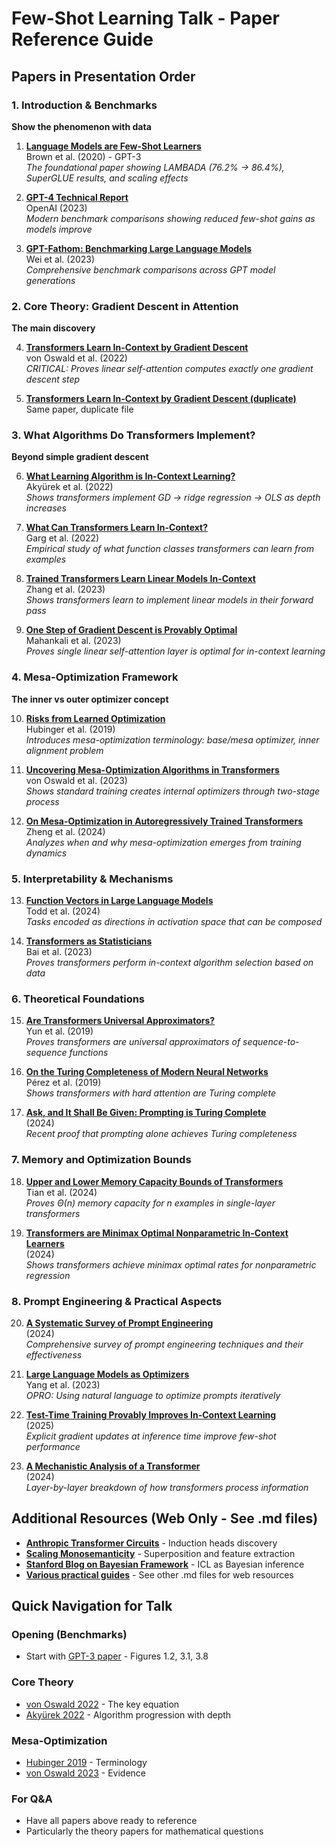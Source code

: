 # Few-Shot Learning Talk - Paper Reference Guide

## Papers in Presentation Order

### 1. Introduction & Benchmarks
**Show the phenomenon with data**

1. **[Language Models are Few-Shot Learners](papers/2005.14165_gpt3_language_models_few_shot.pdf)**  
   Brown et al. (2020) - GPT-3  
   *The foundational paper showing LAMBADA (76.2% → 86.4%), SuperGLUE results, and scaling effects*

2. **[GPT-4 Technical Report](papers/2303.08774_gpt4_technical_report.pdf)**  
   OpenAI (2023)  
   *Modern benchmark comparisons showing reduced few-shot gains as models improve*

3. **[GPT-Fathom: Benchmarking Large Language Models](papers/2309.16583_gpt_fathom.pdf)**  
   Wei et al. (2023)  
   *Comprehensive benchmark comparisons across GPT model generations*

### 2. Core Theory: Gradient Descent in Attention
**The main discovery**

4. **[Transformers Learn In-Context by Gradient Descent](papers/2212.07677_transformers_gradient_descent.pdf)**  
   von Oswald et al. (2022)  
   *CRITICAL: Proves linear self-attention computes exactly one gradient descent step*

5. **[Transformers Learn In-Context by Gradient Descent (duplicate)](papers/2212.07677_transformers_learn_in_context_by_gradient_descent.pdf)**  
   Same paper, duplicate file

### 3. What Algorithms Do Transformers Implement?
**Beyond simple gradient descent**

6. **[What Learning Algorithm is In-Context Learning?](papers/2211.15661_learning_algorithm.pdf)**  
   Akyürek et al. (2022)  
   *Shows transformers implement GD → ridge regression → OLS as depth increases*

7. **[What Can Transformers Learn In-Context?](papers/2208.01066_what_can_transformers_learn.pdf)**  
   Garg et al. (2022)  
   *Empirical study of what function classes transformers can learn from examples*

8. **[Trained Transformers Learn Linear Models In-Context](papers/2306.09927_linear_models.pdf)**  
   Zhang et al. (2023)  
   *Shows transformers learn to implement linear models in their forward pass*

9. **[One Step of Gradient Descent is Provably Optimal](papers/2307.03576_one_step_gradient.pdf)**  
   Mahankali et al. (2023)  
   *Proves single linear self-attention layer is optimal for in-context learning*

### 4. Mesa-Optimization Framework
**The inner vs outer optimizer concept**

10. **[Risks from Learned Optimization](papers/1906.01820_risks_learned_optimization.pdf)**  
   Hubinger et al. (2019)  
   *Introduces mesa-optimization terminology: base/mesa optimizer, inner alignment problem*

11. **[Uncovering Mesa-Optimization Algorithms in Transformers](papers/2309.05858_mesa_optimization.pdf)**  
   von Oswald et al. (2023)  
   *Shows standard training creates internal optimizers through two-stage process*

12. **[On Mesa-Optimization in Autoregressively Trained Transformers](papers/2405.16845_mesa_optimization_emergence.pdf)**  
    Zheng et al. (2024)  
    *Analyzes when and why mesa-optimization emerges from training dynamics*

### 5. Interpretability & Mechanisms

13. **[Function Vectors in Large Language Models](papers/2310.15213_function_vectors.pdf)**  
    Todd et al. (2024)  
    *Tasks encoded as directions in activation space that can be composed*

14. **[Transformers as Statisticians](papers/2306.04637_transformers_statisticians.pdf)**  
    Bai et al. (2023)  
    *Proves transformers perform in-context algorithm selection based on data*

### 6. Theoretical Foundations

15. **[Are Transformers Universal Approximators?](papers/1912.10077_universal_approximators.pdf)**  
    Yun et al. (2019)  
    *Proves transformers are universal approximators of sequence-to-sequence functions*

16. **[On the Turing Completeness of Modern Neural Networks](papers/1901.03429_turing_completeness.pdf)**  
    Pérez et al. (2019)  
    *Shows transformers with hard attention are Turing complete*

17. **[Ask, and It Shall Be Given: Prompting is Turing Complete](papers/2411.01992_prompting_turing_complete.pdf)**  
    (2024)  
    *Recent proof that prompting alone achieves Turing completeness*

### 7. Memory and Optimization Bounds

18. **[Upper and Lower Memory Capacity Bounds of Transformers](papers/2405.13718_memory_capacity.pdf)**  
    Tian et al. (2024)  
    *Proves Θ(n) memory capacity for n examples in single-layer transformers*

19. **[Transformers are Minimax Optimal Nonparametric In-Context Learners](papers/2408.12186_minimax_optimal.pdf)**  
    (2024)  
    *Shows transformers achieve minimax optimal rates for nonparametric regression*

### 8. Prompt Engineering & Practical Aspects

20. **[A Systematic Survey of Prompt Engineering](papers/2402.07927_prompt_engineering_survey.pdf)**  
    (2024)  
    *Comprehensive survey of prompt engineering techniques and their effectiveness*

21. **[Large Language Models as Optimizers](papers/2309.03409_llms_as_optimizers.pdf)**  
    Yang et al. (2023)  
    *OPRO: Using natural language to optimize prompts iteratively*

22. **[Test-Time Training Provably Improves In-Context Learning](papers/2503.11842_test_time_training.pdf)**  
    (2025)  
    *Explicit gradient updates at inference time improve few-shot performance*

23. **[A Mechanistic Analysis of a Transformer](papers/2402.11917_mechanistic_analysis.pdf)**  
    (2024)  
    *Layer-by-layer breakdown of how transformers process information*

## Additional Resources (Web Only - See .md files)

- **[Anthropic Transformer Circuits](papers/transformer_circuits_monosemantic_2023.md)** - Induction heads discovery
- **[Scaling Monosemanticity](papers/transformer_circuits_scaling_2024.md)** - Superposition and feature extraction
- **[Stanford Blog on Bayesian Framework](papers/stanford_blog_bayesian_framework.md)** - ICL as Bayesian inference
- **[Various practical guides](papers/)** - See other .md files for web resources

## Quick Navigation for Talk

### Opening (Benchmarks)
- Start with [GPT-3 paper](papers/2005.14165_gpt3_language_models_few_shot.pdf) - Figures 1.2, 3.1, 3.8

### Core Theory
- [von Oswald 2022](papers/2212.07677_transformers_gradient_descent.pdf) - The key equation
- [Akyürek 2022](papers/2211.15661_learning_algorithm.pdf) - Algorithm progression with depth

### Mesa-Optimization
- [Hubinger 2019](papers/1906.01820_risks_learned_optimization.pdf) - Terminology
- [von Oswald 2023](papers/2309.05858_mesa_optimization.pdf) - Evidence

### For Q&A
- Have all papers above ready to reference
- Particularly the theory papers for mathematical questions